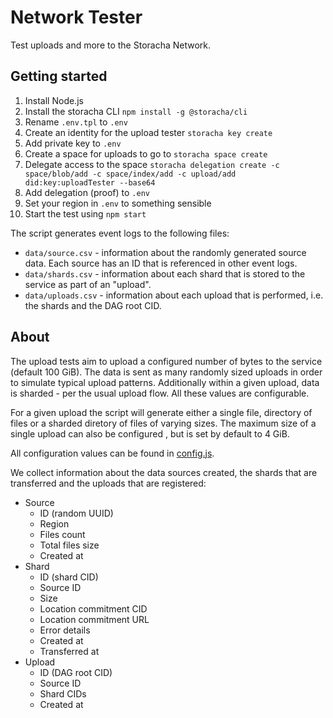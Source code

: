 # Network Tester

Test uploads and more to the Storacha Network.

## Getting started

1. Install Node.js
2. Install the storacha CLI `npm install -g @storacha/cli`
3. Rename `.env.tpl` to `.env`
4. Create an identity for the upload tester `storacha key create`
5. Add private key to `.env`
6. Create a space for uploads to go to `storacha space create`
7. Delegate access to the space `storacha delegation create -c space/blob/add -c space/index/add -c upload/add did:key:uploadTester --base64`
8. Add delegation (proof) to `.env`
9. Set your region in `.env` to something sensible
10. Start the test using `npm start`

The script generates event logs to the following files:

* `data/source.csv` - information about the randomly generated source data. Each source has an ID that is referenced in other event logs.
* `data/shards.csv` - information about each shard that is stored to the service as part of an "upload".
* `data/uploads.csv` - information about each upload that is performed, i.e. the shards and the DAG root CID.

## About

The upload tests aim to upload a configured number of bytes to the service (default 100 GiB). The data is sent as many randomly sized uploads in order to simulate typical upload patterns. Additionally within a given upload, data is sharded - per the usual upload flow. All these values are configurable.

For a given upload the script will generate either a single file, directory of files or a sharded diretory of files of varying sizes. The maximum size of a single upload can also be configured , but is set by default to 4 GiB.

All configuration values can be found in [config.js](./src/config.js).

We collect information about the data sources created, the shards that are transferred and the uploads that are registered:

* Source
    * ID (random UUID)
    * Region
    * Files count
    * Total files size
    * Created at
* Shard
    * ID (shard CID)
    * Source ID
    * Size
    * Location commitment CID
    * Location commitment URL
    * Error details
    * Created at
    * Transferred at
* Upload
    * ID (DAG root CID)
    * Source ID
    * Shard CIDs
    * Created at
